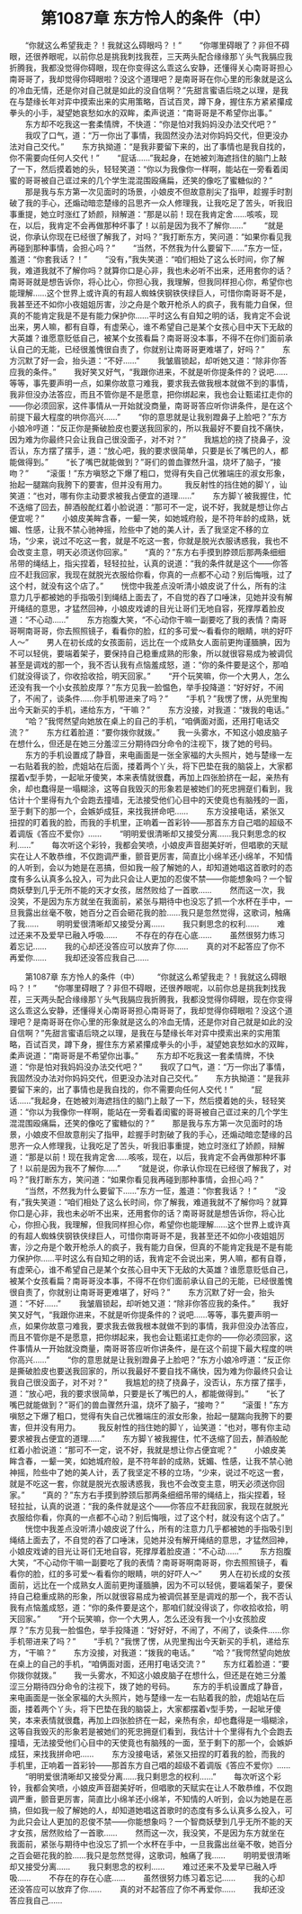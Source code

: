 # 　　第1087章 东方怜人的条件（中）
　　“你就这么希望我走？！我就这么碍眼吗？！”
　　“你哪里碍眼了？非但不碍眼，还很养眼呢，以前你总是挑我刺找我茬，三天两头配合缘缘那丫头气我膈应我折腾我，我都没觉得你碍眼，现在你变得这么乖这么安静，还懂得关心南哥哥担心南哥哥了，我却觉得你碍眼啦？没这个道理吧？是南哥哥在你心里的形象就是这么的冷血无情，还是你对自己就是如此的没自信啊？”先甜言蜜语后晓之以理，是我在与楚缘长年对弈中摸索出来的实用策略，百试百灵，蹲下身，握住东方紧紧攥成拳头的小手，凝望她哀愁如水的双眸，柔声说道：“南哥哥是不希望你出事。”
　　东方却不吃我这一套柔情牌，不快道：“你是怕对我妈妈没办法交代吧？”
　　我叹了口气，道：“万一你出了事情，我固然没办法对你妈妈交代，但更没办法对自己交代。”
　　东方执拗道：“是我非要留下来的，出了事情也是我自找的，你不需要向任何人交代！”
　　“屁话……”我起身，在她被刘海遮挡住的脑门上敲了一下，然后摸着她的头，轻轻笑道：“你以为我像你一样啊，能站在一旁看着闺蜜的哥哥被自己诓过来的几个学生混混围殴痛扁，还笑的像吃了蜜糖似的？”
　　那是我与东方第一次见面时的场景，小娘皮不但故意削尖了指甲，趁握手时割破了我的手心，还煽动暗恋楚缘的吕思齐一众人修理我，让我吃足了苦头，听我旧事重提，她立时涨红了娇颜，辩解道：“那是以前！现在我肯定舍……咳咳，现在，以后，我肯定不会再做那种坏事了！以前是因为我不了解你……”
　　“就是说，你承认你现在已经很了解我了，对吗？”我打断东方，笑问道：“如果你看见我再碰到那种事情，会担心吗？”
　　“当然，不然我为什么要留下……”东方一怔，羞道：“你套我话？！”
　　“没有，”我失笑道：“咱们相处了这么长时间，你了解我，难道我就不了解你吗？就算你口是心非，我也未必听不出来，还用套你的话？南哥哥就是想告诉你，将心比心，你担心我，我理解，但我同样担心你，希望你也能理解……这个世界上或许真的有超人蜘蛛侠钢铁侠绿巨人，可惜你南哥哥不是，我甚至还不如你小夜姐姐厉害，沙之舟是个敢开枪杀人的疯子，我有能力自保，但真的不能肯定我是不是有能力保护你……平时这么有自知之明的话，我肯定不会说出来，男人嘛，都有自尊，有虚荣心，谁不希望自己是某个女孩心目中天下无敌的大英雄？谁愿意贬低自己，被某个女孩看扁？南哥哥没本事，不得不在你们面前承认自己的无能，已经很羞愧很自责了，你就别让南哥哥更难堪了，好吗？”
　　东方沉默了好一会，抬头道：“不好……”
　　我皱眉锁起，却听她又道：“除非你答应我的条件。”
　　我好笑又好气，“我跟你进来，不就是听你提条件的？说吧……等等，事先要声明一点，如果你故意刁难我，要求我去做我根本就做不到的事情，我非但没办法答应，而且不管你是不是愿意，把你绑起来，我也会让甄诺扛走你的——你必须回家，这件事情从一开始就没商量，南哥哥答应听你讲条件，是在这个前提下最大程度的哄你高兴……”
　　“你的意思就是让我别蹬鼻子上脸吧？”东方小娘冷哼道：“反正你是撕破脸皮也要送我回家的，所以我最好不要自找不痛快，因为难为你最终只会让我自己很没面子，对不对？”
　　我尴尬的挠了挠鼻子，没否认，东方摆了摆手，道：“放心吧，我的要求很简单，只要是长了嘴巴的人，都能做得到。”
　　“长了嘴巴就能做到？”哥们的兽血骤然升温，烧坏了脑子，“接吻？”
　　“滚蛋！”东方嗔怒之下爆了粗口，觉得有失自己优雅端庄的淑女形象，抬起一腿踹向我胯下的要害，但并没有用力。
　　我反射性的挡住她的脚丫，讪笑道：“也对，哪有你主动要求被我占便宜的道理……”
　　东方脚丫被我握住，忙不迭缩了回去，醉酒般酡红着小脸说道：“那可不一定，说不好，我就是想让你占便宜呢？”
　　小娘皮美眸含春，一颦一笑，如她城府般，是不符年龄的成熟，妩媚、性感，让我不禁心驰神摇，险些中了她的美人计，丢了我坚定不移的立场，“少来，说过不吃这一套，就是不吃这一套，你就是脱光衣服诱惑我，我也不会改变主意，明天必须送你回家。”
　　“真的？”东方右手摸到脖颈后那两条细细吊带的绳结上，指尖捏着，轻轻拉扯，认真的说道：“我的条件就是这个——你答应不赶我回家，我现在就脱光衣服给你看，你真的一点都不心动？别后悔哦，过了这个村，就没有这个店了。”
　　恍惚中我差点没听清小娘皮说了什么，所有的注意力几乎都被她的手指吸引到绳结上面去了，不自觉的吞了口唾沫，见她并没有解开绳结的意思，才猛然回神，小娘皮戏谑的目光让哥们无地自容，死撑厚着脸皮道：“不心动……”
　　东方抱腹大笑，“不心动你干嘛一副要吃了我的表情？南哥哥啊南哥哥，你去照照镜子，看看你的脸，红的多可爱～看看你的眼睛，哄的好吓人～”
　　男人在初长成的女孩面前，远比在一个成熟女人面前更拘谨腼腆，因为不可以轻佻，要端着架子，要保持自己稳重成熟的形象，所以就很容易成为被调侃甚至是调戏的那一个，我不否认我有点恼羞成怒，道：“你的条件要是这个，那咱们就没得谈了，你收拾收拾，明天回家。”
　　“开个玩笑嘛，你一个大男人，怎么还没有我一个小女孩脸皮厚？”东方见我一脸愠色，举手投降道：“好好好，不闹了，不闹了，谈条件……你手机带进来了吗？”
　　“手机？”我愣了愣，从兜里掏出今天新买的手机，递给东方，“干嘛？”
　　东方没接，对我道：“拨我的电话。”
　　“哈？”我愕然望向她放在桌上的自己的手机，“咱俩面对面，还用打电话交流？”
　　东方红着脸道：“要你拨你就拨。”
　　我一头雾水，不知这小娘皮脑子在想什么，但还是在她三分羞涩三分期待四分命令的注视下，拨了她的号码。
　　东方的手机设置成了静音，来电画面是一张全家福的大头照片，她与楚缘一左一右贴着我的脸，虎姐站在后面，搂着两个丫头，将下巴垫在我的脑袋上，大家都摆着v型手势，一起呲牙傻笑，本来表情就很蠢，再加上四张脸挤在一起，亲热有余，却也蠢得是一塌糊涂，这等自我毁灭的形象若是被她们的死忠拥趸们看到，我估计十个里得有九个会跑去撞墙，无法接受他们心目中的天使竟也有脑残的一面，至于剩下的那一个，会嫉妒成狂，来找我拼命吧……
　　东方没接电话，紧张又扭捏的盯着我的脸，而我的手机里，正响着一首彩铃——那首东方自己唱的超级不着调版《答应不爱你》……
　　“明明爱很清晰却又接受分离……我只剩思念的权利……”
　　每次听这个彩铃，我都会笑喷，小娘皮声音甜美好听，但唱歌的天赋实在让人不敢恭维，不仅跑调严重，颤音更厉害，简直比小绵羊还小绵羊，不知情的人听到，会以为她是在恶搞，但如我一般了解她的人，却知道她唱这首歌时的态度有多么认真多么投入，可为此只会让人更加的忍俊不禁——你能想象吗？一个智商妖孽到几乎无所不能的天才女孩，居然败给了一首歌……
　　然而这一次，我没笑，不是因为东方就坐在我面前，紧张与期待中也没忘了抓一个水杯在手中，一旦我露出丝毫不敬，她百分之百会砸花我的脸……我只是忽然觉得，这歌词，触痛了我……
　　明明爱很清晰却又接受分离……
　　我只剩思念的权利……
　　难过还来不及爱早已融入呼吸……
　　不存在的存在心底……
　　虽然很努力练习着忘记……
　　我的心却还没答应可以放弃了你……
　　真的对不起答应了你不再爱你……
　　我却还没答应我自己……

　　第1087章 东方怜人的条件（中）
　　“你就这么希望我走？！我就这么碍眼吗？！”
　　“你哪里碍眼了？非但不碍眼，还很养眼呢，以前你总是挑我刺找我茬，三天两头配合缘缘那丫头气我膈应我折腾我，我都没觉得你碍眼，现在你变得这么乖这么安静，还懂得关心南哥哥担心南哥哥了，我却觉得你碍眼啦？没这个道理吧？是南哥哥在你心里的形象就是这么的冷血无情，还是你对自己就是如此的没自信啊？”先甜言蜜语后晓之以理，是我在与楚缘长年对弈中摸索出来的实用策略，百试百灵，蹲下身，握住东方紧紧攥成拳头的小手，凝望她哀愁如水的双眸，柔声说道：“南哥哥是不希望你出事。”
　　东方却不吃我这一套柔情牌，不快道：“你是怕对我妈妈没办法交代吧？”
　　我叹了口气，道：“万一你出了事情，我固然没办法对你妈妈交代，但更没办法对自己交代。”
　　东方执拗道：“是我非要留下来的，出了事情也是我自找的，你不需要向任何人交代！”
　　“屁话……”我起身，在她被刘海遮挡住的脑门上敲了一下，然后摸着她的头，轻轻笑道：“你以为我像你一样啊，能站在一旁看着闺蜜的哥哥被自己诓过来的几个学生混混围殴痛扁，还笑的像吃了蜜糖似的？”
　　那是我与东方第一次见面时的场景，小娘皮不但故意削尖了指甲，趁握手时割破了我的手心，还煽动暗恋楚缘的吕思齐一众人修理我，让我吃足了苦头，听我旧事重提，她立时涨红了娇颜，辩解道：“那是以前！现在我肯定舍……咳咳，现在，以后，我肯定不会再做那种坏事了！以前是因为我不了解你……”
　　“就是说，你承认你现在已经很了解我了，对吗？”我打断东方，笑问道：“如果你看见我再碰到那种事情，会担心吗？”
　　“当然，不然我为什么要留下……”东方一怔，羞道：“你套我话？！”
　　“没有，”我失笑道：“咱们相处了这么长时间，你了解我，难道我就不了解你吗？就算你口是心非，我也未必听不出来，还用套你的话？南哥哥就是想告诉你，将心比心，你担心我，我理解，但我同样担心你，希望你也能理解……这个世界上或许真的有超人蜘蛛侠钢铁侠绿巨人，可惜你南哥哥不是，我甚至还不如你小夜姐姐厉害，沙之舟是个敢开枪杀人的疯子，我有能力自保，但真的不能肯定我是不是有能力保护你……平时这么有自知之明的话，我肯定不会说出来，男人嘛，都有自尊，有虚荣心，谁不希望自己是某个女孩心目中天下无敌的大英雄？谁愿意贬低自己，被某个女孩看扁？南哥哥没本事，不得不在你们面前承认自己的无能，已经很羞愧很自责了，你就别让南哥哥更难堪了，好吗？”
　　东方沉默了好一会，抬头道：“不好……”
　　我皱眉锁起，却听她又道：“除非你答应我的条件。”
　　我好笑又好气，“我跟你进来，不就是听你提条件的？说吧……等等，事先要声明一点，如果你故意刁难我，要求我去做我根本就做不到的事情，我非但没办法答应，而且不管你是不是愿意，把你绑起来，我也会让甄诺扛走你的——你必须回家，这件事情从一开始就没商量，南哥哥答应听你讲条件，是在这个前提下最大程度的哄你高兴……”
　　“你的意思就是让我别蹬鼻子上脸吧？”东方小娘冷哼道：“反正你是撕破脸皮也要送我回家的，所以我最好不要自找不痛快，因为难为你最终只会让我自己很没面子，对不对？”
　　我尴尬的挠了挠鼻子，没否认，东方摆了摆手，道：“放心吧，我的要求很简单，只要是长了嘴巴的人，都能做得到。”
　　“长了嘴巴就能做到？”哥们的兽血骤然升温，烧坏了脑子，“接吻？”
　　“滚蛋！”东方嗔怒之下爆了粗口，觉得有失自己优雅端庄的淑女形象，抬起一腿踹向我胯下的要害，但并没有用力。
　　我反射性的挡住她的脚丫，讪笑道：“也对，哪有你主动要求被我占便宜的道理……”
　　东方脚丫被我握住，忙不迭缩了回去，醉酒般酡红着小脸说道：“那可不一定，说不好，我就是想让你占便宜呢？”
　　小娘皮美眸含春，一颦一笑，如她城府般，是不符年龄的成熟，妩媚、性感，让我不禁心驰神摇，险些中了她的美人计，丢了我坚定不移的立场，“少来，说过不吃这一套，就是不吃这一套，你就是脱光衣服诱惑我，我也不会改变主意，明天必须送你回家。”
　　“真的？”东方右手摸到脖颈后那两条细细吊带的绳结上，指尖捏着，轻轻拉扯，认真的说道：“我的条件就是这个——你答应不赶我回家，我现在就脱光衣服给你看，你真的一点都不心动？别后悔哦，过了这个村，就没有这个店了。”
　　恍惚中我差点没听清小娘皮说了什么，所有的注意力几乎都被她的手指吸引到绳结上面去了，不自觉的吞了口唾沫，见她并没有解开绳结的意思，才猛然回神，小娘皮戏谑的目光让哥们无地自容，死撑厚着脸皮道：“不心动……”
　　东方抱腹大笑，“不心动你干嘛一副要吃了我的表情？南哥哥啊南哥哥，你去照照镜子，看看你的脸，红的多可爱～看看你的眼睛，哄的好吓人～”
　　男人在初长成的女孩面前，远比在一个成熟女人面前更拘谨腼腆，因为不可以轻佻，要端着架子，要保持自己稳重成熟的形象，所以就很容易成为被调侃甚至是调戏的那一个，我不否认我有点恼羞成怒，道：“你的条件要是这个，那咱们就没得谈了，你收拾收拾，明天回家。”
　　“开个玩笑嘛，你一个大男人，怎么还没有我一个小女孩脸皮厚？”东方见我一脸愠色，举手投降道：“好好好，不闹了，不闹了，谈条件……你手机带进来了吗？”
　　“手机？”我愣了愣，从兜里掏出今天新买的手机，递给东方，“干嘛？”
　　东方没接，对我道：“拨我的电话。”
　　“哈？”我愕然望向她放在桌上的自己的手机，“咱俩面对面，还用打电话交流？”
　　东方红着脸道：“要你拨你就拨。”
　　我一头雾水，不知这小娘皮脑子在想什么，但还是在她三分羞涩三分期待四分命令的注视下，拨了她的号码。
　　东方的手机设置成了静音，来电画面是一张全家福的大头照片，她与楚缘一左一右贴着我的脸，虎姐站在后面，搂着两个丫头，将下巴垫在我的脑袋上，大家都摆着v型手势，一起呲牙傻笑，本来表情就很蠢，再加上四张脸挤在一起，亲热有余，却也蠢得是一塌糊涂，这等自我毁灭的形象若是被她们的死忠拥趸们看到，我估计十个里得有九个会跑去撞墙，无法接受他们心目中的天使竟也有脑残的一面，至于剩下的那一个，会嫉妒成狂，来找我拼命吧……
　　东方没接电话，紧张又扭捏的盯着我的脸，而我的手机里，正响着一首彩铃——那首东方自己唱的超级不着调版《答应不爱你》……
　　“明明爱很清晰却又接受分离……我只剩思念的权利……”
　　每次听这个彩铃，我都会笑喷，小娘皮声音甜美好听，但唱歌的天赋实在让人不敢恭维，不仅跑调严重，颤音更厉害，简直比小绵羊还小绵羊，不知情的人听到，会以为她是在恶搞，但如我一般了解她的人，却知道她唱这首歌时的态度有多么认真多么投入，可为此只会让人更加的忍俊不禁——你能想象吗？一个智商妖孽到几乎无所不能的天才女孩，居然败给了一首歌……
　　然而这一次，我没笑，不是因为东方就坐在我面前，紧张与期待中也没忘了抓一个水杯在手中，一旦我露出丝毫不敬，她百分之百会砸花我的脸……我只是忽然觉得，这歌词，触痛了我……
　　明明爱很清晰却又接受分离……
　　我只剩思念的权利……
　　难过还来不及爱早已融入呼吸……
　　不存在的存在心底……
　　虽然很努力练习着忘记……
　　我的心却还没答应可以放弃了你……
　　真的对不起答应了你不再爱你……
　　我却还没答应我自己……
